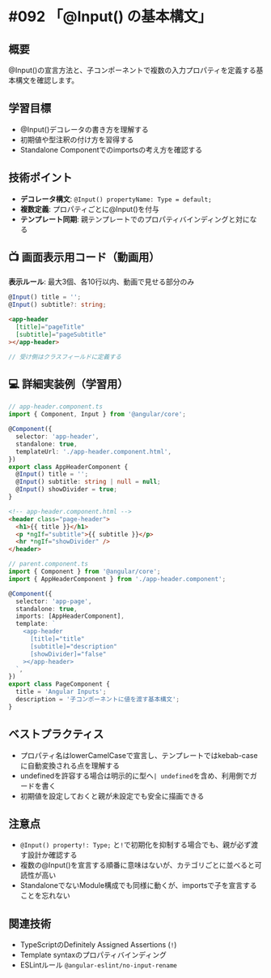 # #092 「@Input() の基本構文」

## 概要
@Input()の宣言方法と、子コンポーネントで複数の入力プロパティを定義する基本構文を確認します。

## 学習目標
- @Input()デコレータの書き方を理解する
- 初期値や型注釈の付け方を習得する
- Standalone Componentでのimportsの考え方を確認する

## 技術ポイント
- **デコレータ構文**: `@Input() propertyName: Type = default;`
- **複数定義**: プロパティごとに@Input()を付与
- **テンプレート同期**: 親テンプレートでのプロパティバインディングと対になる

## 📺 画面表示用コード（動画用）
**表示ルール**: 最大3個、各10行以内、動画で見せる部分のみ

```typescript
@Input() title = '';
@Input() subtitle?: string;
```

```html
<app-header
  [title]="pageTitle"
  [subtitle]="pageSubtitle"
></app-header>
```

```typescript
// 受け側はクラスフィールドに定義する
```

## 💻 詳細実装例（学習用）
```typescript
// app-header.component.ts
import { Component, Input } from '@angular/core';

@Component({
  selector: 'app-header',
  standalone: true,
  templateUrl: './app-header.component.html',
})
export class AppHeaderComponent {
  @Input() title = '';
  @Input() subtitle: string | null = null;
  @Input() showDivider = true;
}
```

```html
<!-- app-header.component.html -->
<header class="page-header">
  <h1>{{ title }}</h1>
  <p *ngIf="subtitle">{{ subtitle }}</p>
  <hr *ngIf="showDivider" />
</header>
```

```typescript
// parent.component.ts
import { Component } from '@angular/core';
import { AppHeaderComponent } from './app-header.component';

@Component({
  selector: 'app-page',
  standalone: true,
  imports: [AppHeaderComponent],
  template: `
    <app-header
      [title]="title"
      [subtitle]="description"
      [showDivider]="false"
    ></app-header>
  `,
})
export class PageComponent {
  title = 'Angular Inputs';
  description = '子コンポーネントに値を渡す基本構文';
}
```

## ベストプラクティス
- プロパティ名はlowerCamelCaseで宣言し、テンプレートではkebab-caseに自動変換される点を理解する
- undefinedを許容する場合は明示的に型へ`| undefined`を含め、利用側でガードを書く
- 初期値を設定しておくと親が未設定でも安全に描画できる

## 注意点
- `@Input() property!: Type;` と`!`で初期化を抑制する場合でも、親が必ず渡す設計か確認する
- 複数の@Input()を宣言する順番に意味はないが、カテゴリごとに並べると可読性が高い
- StandaloneでないModule構成でも同様に動くが、importsで子を宣言することを忘れない

## 関連技術
- TypeScriptのDefinitely Assigned Assertions (`!`)
- Template syntaxのプロパティバインディング
- ESLintルール `@angular-eslint/no-input-rename`
